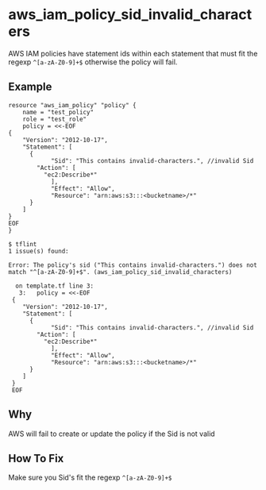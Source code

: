 # aws_iam_policy_sid_invalid_characters

AWS IAM policies have statement ids within each statement that must fit the regexp `^[a-zA-Z0-9]+$` otherwise the policy will fail.

## Example

```hcl
resource "aws_iam_policy" "policy" {
	name = "test_policy"
	role = "test_role"
	policy = <<-EOF
{
	"Version": "2012-10-17",
	"Statement": [
	  {
			"Sid": "This contains invalid-characters.", //invalid Sid
	    "Action": [
	      "ec2:Describe*"
			],
			"Effect": "Allow",
			"Resource": "arn:aws:s3:::<bucketname>/*"
	  }
	]
}
EOF
}
```

```
$ tflint
1 issue(s) found:

Error: The policy's sid ("This contains invalid-characters.") does not match "^[a-zA-Z0-9]+$". (aws_iam_policy_sid_invalid_characters)

  on template.tf line 3:
   3:   policy = <<-EOF
 {
 	"Version": "2012-10-17",
 	"Statement": [
 	  {
 			"Sid": "This contains invalid-characters.", //invalid Sid
 	    "Action": [
 	      "ec2:Describe*"
 			],
 			"Effect": "Allow",
 			"Resource": "arn:aws:s3:::<bucketname>/*"
 	  }
 	]
 }
 EOF

```

## Why

AWS will fail to create or update the policy if the Sid is not valid

## How To Fix

Make sure you Sid's fit the regexp `^[a-zA-Z0-9]+$`
